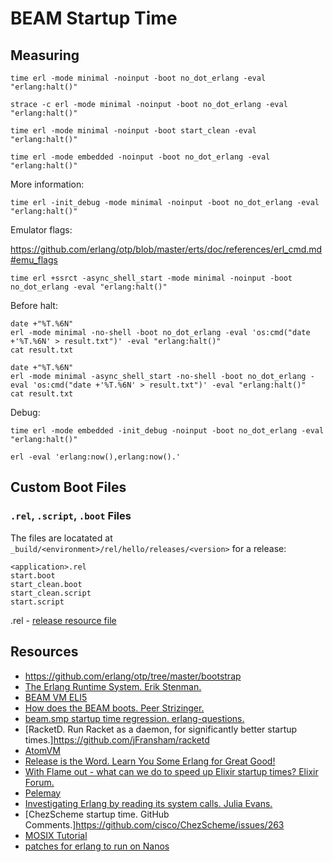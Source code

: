 # BEAM Startup Time

## Measuring

```shell
time erl -mode minimal -noinput -boot no_dot_erlang -eval "erlang:halt()"
```

```shell
strace -c erl -mode minimal -noinput -boot no_dot_erlang -eval "erlang:halt()"
```

```shell
time erl -mode minimal -noinput -boot start_clean -eval "erlang:halt()"
```

```shell
time erl -mode embedded -noinput -boot no_dot_erlang -eval "erlang:halt()"
```

More information:

```shell
time erl -init_debug -mode minimal -noinput -boot no_dot_erlang -eval "erlang:halt()"
```

Emulator flags:

https://github.com/erlang/otp/blob/master/erts/doc/references/erl_cmd.md#emu_flags

```shell
time erl +ssrct -async_shell_start -mode minimal -noinput -boot no_dot_erlang -eval "erlang:halt()"
```

Before halt:

```shell
date +"%T.%6N"
erl -mode minimal -no-shell -boot no_dot_erlang -eval 'os:cmd("date +'%T.%6N' > result.txt")' -eval "erlang:halt()"
cat result.txt
```

```shell
date +"%T.%6N"
erl -mode minimal -async_shell_start -no-shell -boot no_dot_erlang -eval 'os:cmd("date +'%T.%6N' > result.txt")' -eval "erlang:halt()"
cat result.txt
```

Debug:

```shell
time erl -mode embedded -init_debug -noinput -boot no_dot_erlang -eval "erlang:halt()"
```

```shell
erl -eval 'erlang:now(),erlang:now().'
```

## Custom Boot Files

### `.rel`, `.script`, `.boot` Files

The files are locatated at `_build/<environment>/rel/hello/releases/<version>` for a release:

```shell
<application>.rel
start.boot
start_clean.boot
start_clean.script
start.script
```

.rel - [release resource file](https://www.erlang.org/doc/man/rel)

## Resources

* https://github.com/erlang/otp/tree/master/bootstrap
* [The Erlang Runtime System. Erik Stenman.](https://blog.stenmans.org/theBeamBook/)
* [BEAM VM ELI5](https://beam-wisdoms.clau.se/eli5-vm.html)
* [How does the BEAM boots. Peer Strizinger.](https://codesync.global/media/how-the-beam-boots-and-what-can-be-done-about-it-cbv2020-sept/)
* [beam.smp startup time regression. erlang-questions.](https://erlang.org/pipermail/erlang-questions/2014-April/078473.html)
* [RacketD. Run Racket as a daemon, for significantly better startup times.]https://github.com/jFransham/racketd
* [AtomVM](https://github.com/atomvm/AtomVM)
* [Release is the Word. Learn You Some Erlang for Great Good!](https://learnyousomeerlang.com/release-is-the-word)
* [With Flame out - what can we do to speed up Elixir startup times? Elixir Forum.](https://elixirforum.com/t/with-flame-out-what-can-we-do-to-speed-up-elixir-startup-times/60233)
* [Pelemay](https://github.com/zeam-vm/pelemay)
* [Investigating Erlang by reading its system calls. Julia Evans.](https://jvns.ca/blog/2016/05/13/erlang-seems-really-complicated/)
* [ChezScheme startup time. GitHub Comments.]https://github.com/cisco/ChezScheme/issues/263
* [MOSIX Tutorial](https://mosix.cs.huji.ac.il/pub/tutorial.pdf)
* [patches for erlang to run on Nanos](https://github.com/nanovms/erlang)
